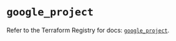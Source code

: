 # `google_project`

Refer to the Terraform Registry for docs: [`google_project`](https://registry.terraform.io/providers/hashicorp/google-beta/5.14.0/docs/resources/google_project).
